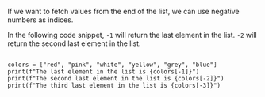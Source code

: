 If we want to fetch values from the end of the list, we can use negative numbers as indices.

In the following code snippet, `-1` will return the last element in the list.
`-2` will return the second last element in the list.

<codeblock language="python" type="lesson">
<code>
colors = ["red", "pink", "white", "yellow", "grey", "blue"]
print(f"The last element in the list is {colors[-1]}")
print(f"The second last element in the list is {colors[-2]}")
print(f"The third last element in the list is {colors[-3]}")
</code>
</codeblock>